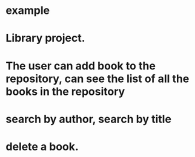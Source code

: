 # example
# Library project. 
# The user can add book to the repository, can see the list of all the books in the repository
# search by author, search by title
# delete a book.
